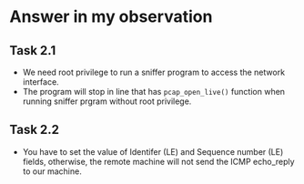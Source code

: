 # Answer in my observation
## Task 2.1
- We need root privilege to run a sniffer program to access the network interface.
- The program will stop in line that has `pcap_open_live()` function when running sniffer prgram without root privilege.

## Task 2.2
- You have to set the value of Identifer (LE) and Sequence number (LE) fields, otherwise, the remote machine will not send the ICMP echo_reply to our machine.